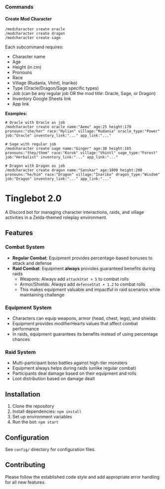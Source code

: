 ### Commands

#### Create Mod Character
```
/modcharacter create oracle
/modcharacter create dragon  
/modcharacter create sage
```

Each subcommand requires:
- Character name
- Age
- Height (in cm)
- Pronouns
- Race
- Village (Rudania, Vhintl, Inariko)
- Type (Oracle/Dragon/Sage specific types)
- Job (can be any regular job OR the mod title: Oracle, Sage, or Dragon)
- Inventory Google Sheets link
- App link

**Examples:**
```
# Oracle with Oracle as job
/modcharacter create oracle name:"Aemu" age:25 height:170 pronouns:"she/her" race:"Hylian" village:"Rudania" oracle_type:"Power" job:"Oracle" inventory_link:"..." app_link:"..."

# Sage with regular job
/modcharacter create sage name:"Ginger" age:30 height:165 pronouns:"they/them" race:"Korok" village:"Vhintl" sage_type:"Forest" job:"Herbalist" inventory_link:"..." app_link:"..."

# Dragon with Dragon as job
/modcharacter create dragon name:"Sanskar" age:1000 height:200 pronouns:"he/him" race:"Dragon" village:"Inariko" dragon_type:"Wisdom" job:"Dragon" inventory_link:"..." app_link:"..." 
```

# Tinglebot 2.0

A Discord bot for managing character interactions, raids, and village activities in a Zelda-themed roleplay environment.

## Features

### Combat System
- **Regular Combat**: Equipment provides percentage-based bonuses to attack and defense
- **Raid Combat**: Equipment **always** provides guaranteed benefits during raids
  - Weapons: Always add `attackStat × 5` to combat rolls
  - Armor/Shields: Always add `defenseStat × 1.2` to combat rolls
  - This makes equipment valuable and impactful in raid scenarios while maintaining challenge

### Equipment System
- Characters can equip weapons, armor (head, chest, legs), and shields
- Equipment provides modifierHearts values that affect combat performance
- In raids, equipment guarantees its benefits instead of using percentage chances

### Raid System
- Multi-participant boss battles against high-tier monsters
- Equipment always helps during raids (unlike regular combat)
- Participants deal damage based on their equipment and rolls
- Loot distribution based on damage dealt

## Installation

1. Clone the repository
2. Install dependencies: `npm install`
3. Set up environment variables
4. Run the bot: `npm start`

## Configuration

See `config/` directory for configuration files.

## Contributing

Please follow the established code style and add appropriate error handling for all new features. 